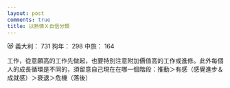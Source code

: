 ```yaml
---
layout: post
comments: true
title: 以熱情Ｘ自信分類
---
```


:heart_eyes_cat: 義大利： 731 狗年： 298 中旅： 164


工作，從意願高的工作先做起，也要特別注意附加價值高的工作或進修。此外每個人的成長循環是不同的，須留意自己現在在哪一個階段：推動＞有感（感覺進步＆成就感）＞衰退＞危機（落後）
